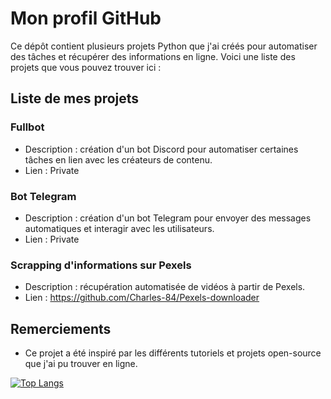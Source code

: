 # Mon profil GitHub

Ce dépôt contient plusieurs projets Python que j'ai créés pour automatiser des tâches et récupérer des informations en ligne. Voici une liste des projets que vous pouvez trouver ici :

## Liste de mes projets

### Fullbot

- Description : création d'un bot Discord pour automatiser certaines tâches en lien avec les créateurs de contenu.
- Lien : Private

### Bot Telegram

- Description : création d'un bot Telegram pour envoyer des messages automatiques et interagir avec les utilisateurs.
- Lien : Private

### Scrapping d'informations sur Pexels

- Description : récupération automatisée de vidéos à partir de Pexels.
- Lien : https://github.com/Charles-84/Pexels-downloader

## Remerciements

- Ce projet a été inspiré par les différents tutoriels et projets open-source que j'ai pu trouver en ligne.



[![Top Langs](https://github-readme-stats.vercel.app/api/top-langs/?username=Charles-84)](https://github.com/anuraghazra/github-readme-stats)
